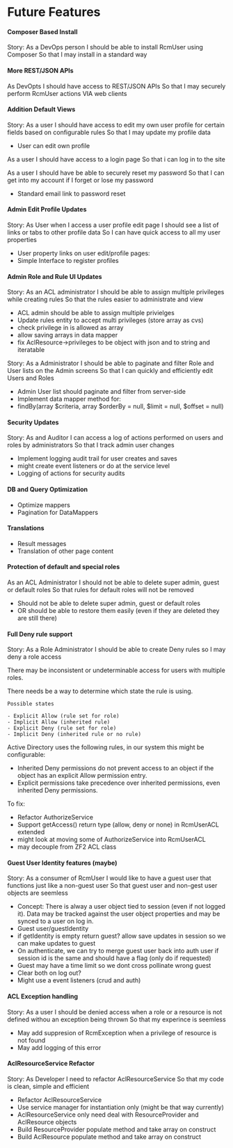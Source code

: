 # Future Features #

#### Composer Based Install ####

Story:
As a DevOps person
I should be able to install RcmUser using Composer
So that I may install in a standard way

#### More REST/JSON APIs ####

As DevOpts
I should have access to REST/JSON APIs
So that I may securely perform RcmUser actions VIA web clients

#### Addition Default Views ####

Story: 
As a user 
I should have access to edit my own user profile for certain fields based on configurable rules
So that I may update my profile data
    
 - User can edit own profile
 
As a user 
I should have access to a login page
So that i can log in to the site

As a user 
I should have be able to securely reset my password
So that I can get into my account if I forget or lose my password

- Standard email link to password reset

#### Admin Edit Profile Updates ####

Story:
As User when I access a user profile edit page
I should see a list of links or tabs to other profile data
So I can have quick access to all my user properties
    
 - User property links on user edit/profile pages:
 - Simple Interface to register profiles
    
#### Admin Role and Rule UI Updates ####

Story: 
As an ACL administrator 
I should be able to assign multiple privileges while creating rules 
So that the rules easier to administrate and view
 
 - ACL admin should be able to assign multiple privielges
 - Update rules entity to accept multi privileges (store array as cvs)
 - check privilege in is allowed as array
 - allow saving arrays in data mapper
 - fix AclResource->privileges to be object with json and to string and iteratable
 
Story: 
As a Administrator 
I should be able to paginate and filter Role and User lists on the Admin screens
So that I can quickly and efficiently edit Users and Roles
 
 - Admin User list should paginate and filter from server-side
 - Implement data mapper method for:
 - findBy(array $criteria, array $orderBy = null, $limit = null, $offset = null)

#### Security Updates ####

Story: 
As and Auditor 
I can access a log of actions performed on users and roles by administrators 
So that I track admin user changes
    
 - Implement logging audit trail for user creates and saves
 - might create event listeners or do at the service level
 - Logging of actions for security audits

#### DB and Query Optimization ####

 - Optimize mappers
 - Pagination for DataMappers

#### Translations ####

 - Result messages
 - Translation of other page content

#### Protection of default and special roles ####

As an ACL Administrator
I should not be able to delete super admin, guest or default roles
So that rules for default roles will not be removed

 - Should not be able to delete super admin, guest or default roles
 - OR should be able to restore them easily (even if they are deleted they are still there)

#### Full Deny rule support ####

Story: 
As a Role Administrator 
I should be able to create Deny rules so 
I may deny a role access

There may be inconsistent or undeterminable access for users with multiple roles.  
    
There needs be a way to determine which state the rule is using.

    Possible states
    
    - Explicit Allow (rule set for role)
    - Implicit Allow (inherited rule)
    - Explicit Deny (rule set for role)
    - Implicit Deny (inherited rule or no rule)
            
Active Directory uses the following rules, in our system this might be configurable:
 - Inherited Deny permissions do not prevent access to an object if the object has an explicit Allow permission entry.
 - Explicit permissions take precedence over inherited permissions, even inherited Deny permissions.

To fix:
 - Refactor AuthorizeService
 - Support getAccess() return type (allow, deny or none) in RcmUserACL extended
 - might look at moving some of AuthorizeService into RcmUserACL
 - may decouple from ZF2 ACL class

#### Guest User Identity features (maybe) ####

Story: 
As a consumer of RcmUser
I would like to have a guest user that functions just like a non-guest user 
So that guest user and non-gest user objects are seemless

 - Concept: There is alway a user object tied to session (even if not logged it).
Data may be tracked against the user object properties and may be synced to a user
on log in.
 - Guest user/guestIdentity 
 - if getIdentity is empty return guest?
    allow save updates in session so we can make updates to guest
 - On authenticate, we can try to merge guest user back into auth user
    if session id is the same and should have a flag (only do if requested)
 - Guest may have a time limit so we dont cross pollinate wrong guest
 - Clear both on log out?
 - Might use a event listeners (crud and auth)

#### ACL Exception handling ####
            
Story: 
As a user 
I should be denied access when a role or a resource is not defined withou an exception being thrown
So that my experince is seemless

 - May add suppresion of RcmException when a privilege of resource is not found
 - May add logging of this error

#### AclResourceService Refactor ####

Story: 
As Developer 
I need to refactor AclResourceService 
So that my code is clean, simple and efficient

 - Refactor AclResourceService
 - Use service manager for instantiation only (might be that way currently)
 - AclResourceService only need deal with ResourceProvider and AclResource objects
 - Build ResourceProvider populate method and take array on construct
 - Build AclResource populate method and take array on construct